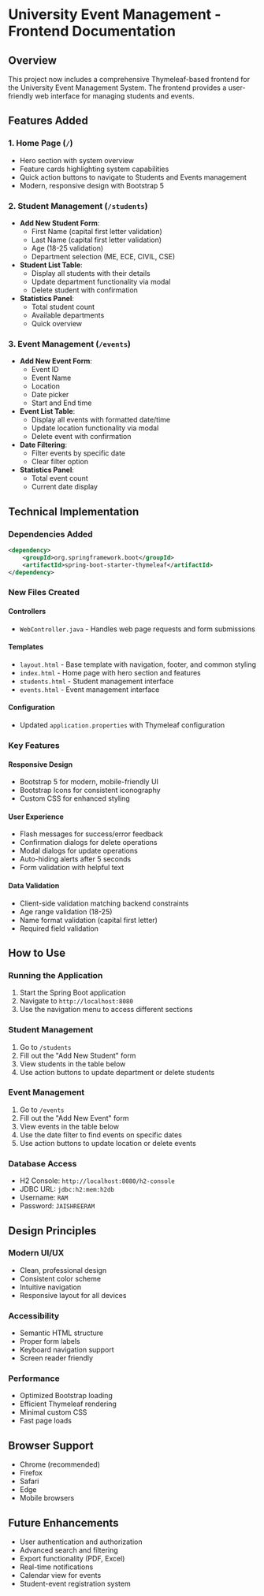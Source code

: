 # University Event Management - Frontend Documentation

## Overview
This project now includes a comprehensive Thymeleaf-based frontend for the University Event Management System. The frontend provides a user-friendly web interface for managing students and events.

## Features Added

### 1. **Home Page (`/`)**
- Hero section with system overview
- Feature cards highlighting system capabilities
- Quick action buttons to navigate to Students and Events management
- Modern, responsive design with Bootstrap 5

### 2. **Student Management (`/students`)**
- **Add New Student Form**: 
  - First Name (capital first letter validation)
  - Last Name (capital first letter validation)
  - Age (18-25 validation)
  - Department selection (ME, ECE, CIVIL, CSE)
- **Student List Table**: 
  - Display all students with their details
  - Update department functionality via modal
  - Delete student with confirmation
- **Statistics Panel**: 
  - Total student count
  - Available departments
  - Quick overview

### 3. **Event Management (`/events`)**
- **Add New Event Form**:
  - Event ID
  - Event Name
  - Location
  - Date picker
  - Start and End time
- **Event List Table**:
  - Display all events with formatted date/time
  - Update location functionality via modal
  - Delete event with confirmation
- **Date Filtering**:
  - Filter events by specific date
  - Clear filter option
- **Statistics Panel**:
  - Total event count
  - Current date display

## Technical Implementation

### Dependencies Added
```xml
<dependency>
    <groupId>org.springframework.boot</groupId>
    <artifactId>spring-boot-starter-thymeleaf</artifactId>
</dependency>
```

### New Files Created

#### Controllers
- `WebController.java` - Handles web page requests and form submissions

#### Templates
- `layout.html` - Base template with navigation, footer, and common styling
- `index.html` - Home page with hero section and features
- `students.html` - Student management interface
- `events.html` - Event management interface

#### Configuration
- Updated `application.properties` with Thymeleaf configuration

### Key Features

#### Responsive Design
- Bootstrap 5 for modern, mobile-friendly UI
- Bootstrap Icons for consistent iconography
- Custom CSS for enhanced styling

#### User Experience
- Flash messages for success/error feedback
- Confirmation dialogs for delete operations
- Modal dialogs for update operations
- Auto-hiding alerts after 5 seconds
- Form validation with helpful text

#### Data Validation
- Client-side validation matching backend constraints
- Age range validation (18-25)
- Name format validation (capital first letter)
- Required field validation

## How to Use

### Running the Application
1. Start the Spring Boot application
2. Navigate to `http://localhost:8080`
3. Use the navigation menu to access different sections

### Student Management
1. Go to `/students`
2. Fill out the "Add New Student" form
3. View students in the table below
4. Use action buttons to update department or delete students

### Event Management
1. Go to `/events`
2. Fill out the "Add New Event" form
3. View events in the table below
4. Use the date filter to find events on specific dates
5. Use action buttons to update location or delete events

### Database Access
- H2 Console: `http://localhost:8080/h2-console`
- JDBC URL: `jdbc:h2:mem:h2db`
- Username: `RAM`
- Password: `JAISHREERAM`

## Design Principles

### Modern UI/UX
- Clean, professional design
- Consistent color scheme
- Intuitive navigation
- Responsive layout for all devices

### Accessibility
- Semantic HTML structure
- Proper form labels
- Keyboard navigation support
- Screen reader friendly

### Performance
- Optimized Bootstrap loading
- Efficient Thymeleaf rendering
- Minimal custom CSS
- Fast page loads

## Browser Support
- Chrome (recommended)
- Firefox
- Safari
- Edge
- Mobile browsers

## Future Enhancements
- User authentication and authorization
- Advanced search and filtering
- Export functionality (PDF, Excel)
- Real-time notifications
- Calendar view for events
- Student-event registration system 